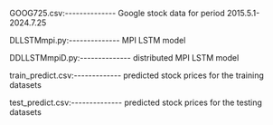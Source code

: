 GOOG725.csv:--------------                      Google stock data for period 2015.5.1-2024.7.25

DLLSTMmpi.py:--------------                     MPI LSTM model

DDLLSTMmpiD.py:--------------                  distributed MPI LSTM model

train_predict.csv:-------------                 predicted stock prices for the training datasets

test_predict.csv:--------------                  predicted stock prices for the testing datasets
